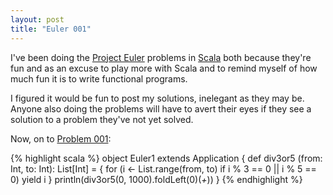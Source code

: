 ```yaml
---
layout: post
title: "Euler 001"
---
```


I've been doing the <a href="http://www.projecteuler.net">Project Euler</a> problems in <a href="http://scala-lang.org">Scala</a> both because they're fun and as an excuse to play more with Scala and to remind myself of how much fun it is to write functional programs.

I figured it would be fun to post my solutions, inelegant as they may be. Anyone also doing the problems will have to avert their eyes if they see a solution to a problem they've not yet solved.

Now, on to [Problem 001]\:

{% highlight scala %}
object Euler1 extends Application {
  def div3or5 (from: Int, to: Int): List[Int] = {
    for (i <- List.range(from, to) if i % 3 == 0 || i % 5 == 0) yield i
  }
  println(div3or5(0, 1000).foldLeft(0)(_+_))
}
{% endhighlight %}

[Problem 001]: http://projecteuler.net/index.php?section=problems&id=1
